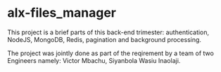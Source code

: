 # alx-files_manager

This project is a brief parts of this back-end trimester: authentication, NodeJS, MongoDB, Redis, pagination and background processing.

The project was jointly done as part of the reqirement by a team of two Engineers namely:  Victor Mbachu, Siyanbola Wasiu Inaolaji.
